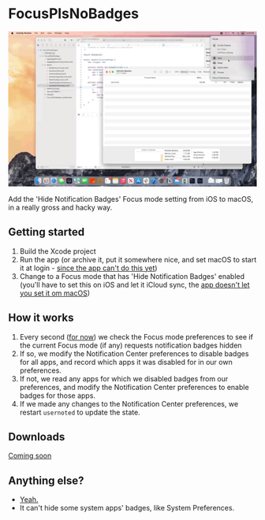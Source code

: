 #  FocusPlsNoBadges

![Demo GIF: turning on a Focus mode, watching badges disappear, turning the mode off, and watching badges come back](Assets/Demo.gif)

Add the 'Hide Notification Badges' Focus mode setting from iOS to macOS, in a really gross and hacky way.

## Getting started

1. Build the Xcode project
2. Run the app (or archive it, put it somewhere nice, and set macOS to start it at login - [since the app can't do this yet](https://github.com/aydenp/FocusPlsNoBadges/issues/4))
3. Change to a Focus mode that has 'Hide Notification Badges' enabled (you'll have to set this on iOS and let it iCloud sync, the [app doesn't let you set it om macOS](https://github.com/aydenp/FocusPlsNoBadges/issues/2))

## How it works

1. Every second ([for now](https://github.com/aydenp/FocusPlsNoBadges/issues/1)) we check the Focus mode preferences to see if the current Focus mode (if any) requests notification badges hidden
2. If so, we modify the Notification Center preferences to disable badges for all apps, and record which apps it was disabled for in our own preferences.
3. If not, we read any apps for which we disabled badges from our preferences, and modify the Notification Center preferences to enable badges for those apps.
4. If we made any changes to the Notification Center preferences, we restart `usernoted` to update the state.

## Downloads

[Coming soon](https://github.com/aydenp/FocusPlsNoBadges/issues/5)

## Anything else?

- [Yeah.](https://github.com/aydenp/FocusPlsNoBadges/issues)
- It can't hide some system apps' badges, like System Preferences.
